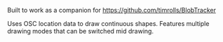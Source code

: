 Built to work as a companion for https://github.com/timrolls/BlobTracker

Uses OSC location data to draw continuous shapes. 
Features multiple drawing modes that can be switched mid drawing.
